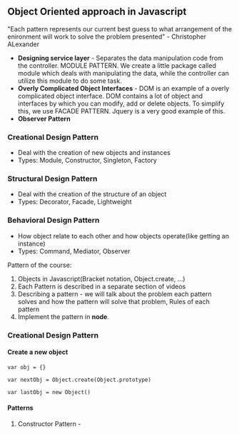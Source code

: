 ## Object Oriented approach in Javascript
"Each pattern represents our current best guess to what arrangement of the enironment will work to solve the problem presented" - Christopher ALexander

- **Designing service layer** - Separates the data manipulation code from the controller. MODULE PATTERN. We create a little package called module which deals with manipulating the data, while the controller can utilize this module to do some task.
- **Overly Complicated Object Interfaces** - DOM is an example of a overly complicated object interface. DOM contains a lot of object and interfaces by which you can modify, add or delete objects. To simplify this, we use FACADE PATTERN. Jquery is a very good example of this.
- **Observer Pattern**


### Creational Design Pattern
- Deal with the creation of new objects and instances
- Types: Module, Constructor, Singleton, Factory

 
### Structural Design Pattern
- Deal with the creation of the structure of an object
- Types: Decorator, Facade, Lightweight

### Behavioral Design Pattern
- How object relate to each other and how objects operate(like getting an instance)
- Types: Command, Mediator, Observer
  
Pattern of the course: 
1. Objects in Javascript(Bracket notation, Object.create, ...)
2. Each Pattern is described in a separate section of videos
3. Describing a pattern - we will talk about the problem each pattern solves and how the pattern will solve that problem, Rules of each pattern
4. Implement the pattern in **node**.

### Creational Design Pattern

#### Create a new object
`var obj = {}`

`var nextObj = Object.create(Object.prototype)`

`var lastObj = new Object()`

#### Patterns
1. Constructor Pattern - 


